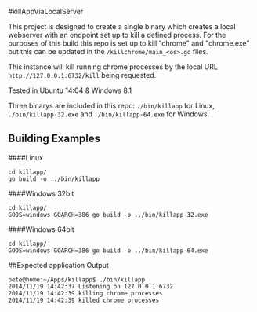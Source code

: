 #killAppViaLocalServer 

This project is designed to create a single binary which creates a local
webserver with an endpoint set up to kill a defined process. For the purposes
of this build this repo is set up to kill "chrome" and "chrome.exe" but this
can be updated in the `/killchrome/main_<os>.go` files.

This instance will kill running chrome processes by the local URL `http://127.0.0.1:6732/kill` being requested.

Tested in Ubuntu 14:04 & Windows 8.1

Three binarys are included in this repo: `./bin/killapp` for Linux, `./bin/killapp-32.exe` and `./bin/killapp-64.exe` for Windows.

## Building Examples

####Linux

```
cd killapp/
go build -o ../bin/killapp
```

####Windows 32bit

```
cd killapp/
GOOS=windows GOARCH=386 go build -o ../bin/killapp-32.exe
```

####Windows 64bit

```
cd killapp/
GOOS=windows GOARCH=386 go build -o ../bin/killapp-64.exe
```

##Expected application Output

```
pete@home:~/Apps/killapp$ ./bin/killapp
2014/11/19 14:42:37 Listening on 127.0.0.1:6732
2014/11/19 14:42:39 killing chrome processes
2014/11/19 14:42:39 killed chrome processes
```
